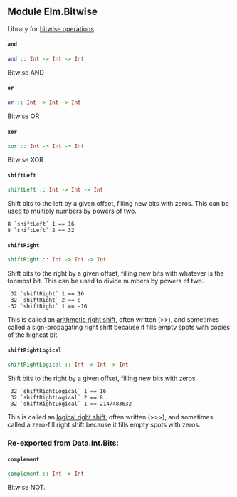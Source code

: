 ## Module Elm.Bitwise

Library for [bitwise operations](http://en.wikipedia.org/wiki/Bitwise_operation)

#### `and`

``` purescript
and :: Int -> Int -> Int
```

Bitwise AND

#### `or`

``` purescript
or :: Int -> Int -> Int
```

Bitwise OR

#### `xor`

``` purescript
xor :: Int -> Int -> Int
```

Bitwise XOR

#### `shiftLeft`

``` purescript
shiftLeft :: Int -> Int -> Int
```

Shift bits to the left by a given offset, filling new bits with zeros.
This can be used to multiply numbers by powers of two.

    8 `shiftLeft` 1 == 16
    8 `shiftLeft` 2 == 32

#### `shiftRight`

``` purescript
shiftRight :: Int -> Int -> Int
```

Shift bits to the right by a given offset, filling new bits with
whatever is the topmost bit. This can be used to divide numbers by powers of two.

     32 `shiftRight` 1 == 16
     32 `shiftRight` 2 == 8
    -32 `shiftRight` 1 == -16

This is called an
[arithmetic right shift](http://en.wikipedia.org/wiki/Bitwise_operation#Arithmetic_shift),
often written (>>), and sometimes called a sign-propagating
right shift because it fills empty spots with copies of the highest bit.

#### `shiftRightLogical`

``` purescript
shiftRightLogical :: Int -> Int -> Int
```

Shift bits to the right by a given offset, filling new bits with
zeros.

     32 `shiftRightLogical` 1 == 16
     32 `shiftRightLogical` 2 == 8
    -32 `shiftRightLogical` 1 == 2147483632

This is called an
[logical right shift](http://en.wikipedia.org/wiki/Bitwise_operation#Logical_shift),
often written (>>>), and sometimes called a zero-fill right shift because
it fills empty spots with zeros.


### Re-exported from Data.Int.Bits:

#### `complement`

``` purescript
complement :: Int -> Int
```

Bitwise NOT.

